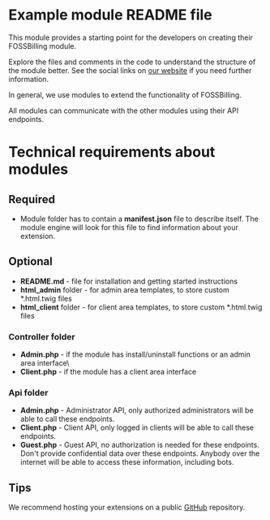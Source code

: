 
# Example module README file

This module provides a starting point for the developers on creating their FOSSBilling module.

Explore the files and comments in the code to understand the structure of the module better. See the social links on [our website](https://fossbilling.org) if you need further information.

In general, we use modules to extend the functionality of FOSSBilling.

All modules can communicate with the other modules using their API endpoints.

# Technical requirements about modules

## Required

* Module folder has to contain a **manifest.json** file to describe itself. The module engine will look for this file to find information about your extension.

## Optional

* **README.md** - file for installation and getting started instructions
* **html_admin** folder - for admin area templates, to store custom *.html.twig files
* **html_client** folder - for client area templates, to store custom *.html.twig files

### Controller folder

* **Admin.php** - if the module has install/uninstall functions or an admin area interface\
* **Client.php** - if the module has a client area interface

### Api folder

* **Admin.php** - Administrator API, only authorized administrators will be able to call these endpoints.
* **Client.php** - Client API, only logged in clients will be able to call these endpoints.
* **Guest.php** - Guest API, no authorization is needed for these endpoints. Don't provide confidential data over these endpoints. Anybody over the internet will be able to access these information, including bots.

## Tips

We recommend hosting your extensions on a public [GitHub](https://github.com) repository.
